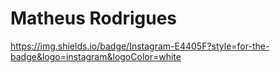 # Matheus Rodrigues 

https://img.shields.io/badge/Instagram-E4405F?style=for-the-badge&logo=instagram&logoColor=white

